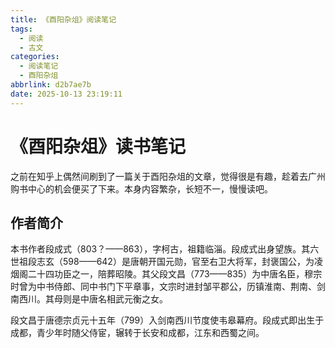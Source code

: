 ```yaml
---
title: 《酉阳杂俎》阅读笔记
tags:
  - 阅读
  - 古文
categories:
  - 阅读笔记
  - 酉阳杂俎
abbrlink: d2b7ae7b
date: 2025-10-13 23:19:11
---
```


# 《酉阳杂俎》读书笔记

之前在知乎上偶然间刷到了一篇关于酉阳杂俎的文章，觉得很是有趣，趁着去广州购书中心的机会便买了下来。本身内容繁杂，长短不一，慢慢读吧。

## 作者简介

本书作者段成式（803？——863），字柯古，祖籍临淄。段成式出身望族。其六世祖段志玄（598——642）是唐朝开国元勋，官至右卫大将军，封褒国公，为凌烟阁二十四功臣之一，陪葬昭陵。其父段文昌（773——835）为中唐名臣，穆宗时曾为中书侍郎、同中书门下平章事，文宗时进封邹平郡公，历镇淮南、荆南、剑南西川。其母则是中唐名相武元衡之女。

段文昌于唐德宗贞元十五年（799）入剑南西川节度使韦皋幕府。段成式即出生于成都，青少年时随父侍宦，辗转于长安和成都，江东和西蜀之间。
